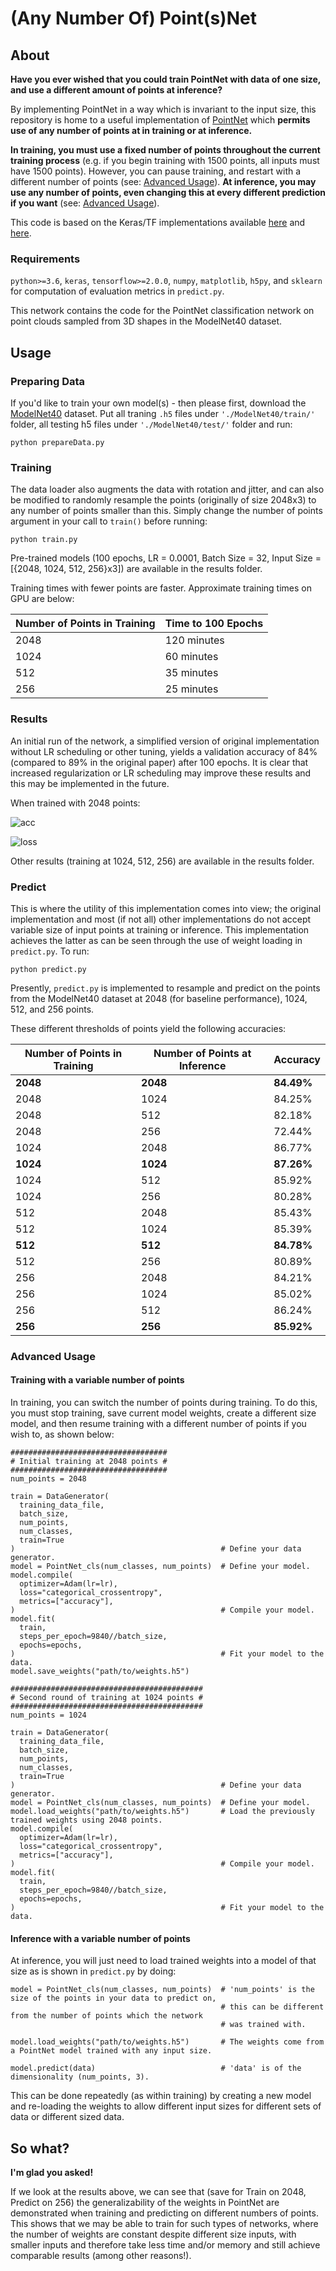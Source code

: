 # (Any Number Of) Point(s)Net

## About

**Have you ever wished that you could train PointNet with data of one size, and use a different amount of points at inference?**

By implementing PointNet in a way which is invariant to the input size, this repository is home to a useful implementation of [PointNet](https://github.com/charlesq34/pointnet) which **permits use of any number of points at in training or at inference.**

**In training, you must use a fixed number of points throughout the current training process** (e.g. if you begin training with 1500 points, all inputs must have 1500 points). However, you can pause training, and restart with a different number of points (see: [Advanced Usage](#advanced-usage)). **At inference, you may use any number of points, even changing this at every different prediction if you want** (see: [Advanced Usage](#advanced-usage)).

This code is based on the Keras/TF implementations available [here](https://github.com/TianzhongSong/PointNet-Keras) and [here](https://github.com/garyli1019/pointnet-keras).

### Requirements

`python>=3.6`, `keras`, `tensorflow>=2.0.0`, `numpy`, `matplotlib`, `h5py`, and `sklearn` for computation of evaluation metrics in `predict.py`.

This network contains the code for the PointNet classification network on point clouds sampled from 3D shapes in the ModelNet40 dataset.

## Usage

### Preparing Data

If you'd like to train your own model(s) - then please first, download the [ModelNet40](https://shapenet.cs.stanford.edu/media/modelnet40_ply_hdf5_2048.zip) dataset. Put all traning `.h5` files under `'./ModelNet40/train/'` folder, all testing h5 files under `'./ModelNet40/test/'` folder and run:

    python prepareData.py

### Training

The data loader also augments the data with rotation and jitter, and can also be modified to randomly resample the points (originally of size 2048x3) to any number of points smaller than this. Simply change the number of points argument in your call to `train()` before running:

    python train.py

Pre-trained models (100 epochs, LR = 0.0001, Batch Size = 32, Input Size = [{2048, 1024, 512, 256}x3]) are available in the results folder.

Training times with fewer points are faster. Approximate training times on GPU are below:

| Number of Points in Training | Time to 100 Epochs |
|------------------------------|--------------------|
| 2048                         | 120 minutes        |
| 1024                         | 60 minutes         |
| 512                          | 35 minutes         |
| 256                          | 25 minutes         |

### Results

An initial run of the network, a simplified version of original implementation without LR scheduling or other tuning, yields a validation accuracy of 84% (compared to 89% in the original paper) after 100 epochs. It is clear that increased regularization or LR scheduling may improve these results and this may be implemented in the future.

When trained with 2048 points:

![acc](./results/model_accuracy-2048.png)

![loss](./results/model_loss-2048.png)

Other results (training at 1024, 512, 256) are available in the results folder.

### Predict

This is where the utility of this implementation comes into view; the original implementation and most (if not all) other implementations do not accept variable size of input points at training or inference. This implementation achieves the latter as can be seen through the use of weight loading in `predict.py`. To run:

    python predict.py

Presently, `predict.py` is implemented to resample and predict on the points from the ModelNet40 dataset at 2048 (for baseline performance), 1024, 512, and 256 points.

These different thresholds of points yield the following accuracies:

| Number of Points in Training | Number of Points at Inference  | Accuracy   |
|------------------------------|--------------------------------|------------|
| **2048**                     | **2048**                       | **84.49%** |
| 2048                         | 1024                           | 84.25%     |
| 2048                         | 512                            | 82.18%     |
| 2048                         | 256                            | 72.44%     |
| 1024                         | 2048                           | 86.77%     |
| **1024**                     | **1024**                       | **87.26%** |
| 1024                         | 512                            | 85.92%     |
| 1024                         | 256                            | 80.28%     |
| 512                          | 2048                           | 85.43%     |
| 512                          | 1024                           | 85.39%     |
| **512**                      | **512**                        | **84.78%** |
| 512                          | 256                            | 80.89%     |
| 256                          | 2048                           | 84.21%     |
| 256                          | 1024                           | 85.02%     |
| 256                          | 512                            | 86.24%     |
| **256**                      | **256**                        | **85.92%** |

### Advanced Usage

#### Training with a variable number of points

In training, you can switch the number of points during training. To do this, you must stop training, save current model weights, create a different size model, and then resume training with a different number of points if you wish to, as shown below:

    ###################################
    # Initial training at 2048 points #
    ###################################
    num_points = 2048

    train = DataGenerator(
      training_data_file,
      batch_size,
      num_points,
      num_classes,
      train=True
    )                                              # Define your data generator.
    model = PointNet_cls(num_classes, num_points)  # Define your model.
    model.compile(
      optimizer=Adam(lr=lr),
      loss="categorical_crossentropy",
      metrics=["accuracy"],
    )                                              # Compile your model.
    model.fit(
      train,
      steps_per_epoch=9840//batch_size,
      epochs=epochs,
    )                                              # Fit your model to the data.
    model.save_weights("path/to/weights.h5")

    ###########################################
    # Second round of training at 1024 points #
    ###########################################
    num_points = 1024

    train = DataGenerator(
      training_data_file,
      batch_size,
      num_points,
      num_classes,
      train=True
    )                                              # Define your data generator.
    model = PointNet_cls(num_classes, num_points)  # Define your model.
    model.load_weights("path/to/weights.h5")       # Load the previously trained weights using 2048 points.
    model.compile(
      optimizer=Adam(lr=lr),
      loss="categorical_crossentropy",
      metrics=["accuracy"],
    )                                              # Compile your model.
    model.fit(
      train,
      steps_per_epoch=9840//batch_size,
      epochs=epochs,
    )                                              # Fit your model to the data.

#### Inference with a variable number of points

At inference, you will just need to load trained weights into a model of that size as is shown in `predict.py` by doing:

    model = PointNet_cls(num_classes, num_points)  # 'num_points' is the size of the points in your data to predict on,
                                                   # this can be different from the number of points which the network
                                                   # was trained with.

    model.load_weights("path/to/weights.h5")       # The weights come from a PointNet model trained with any input size.

    model.predict(data)                            # 'data' is of the dimensionality (num_points, 3).

This can be done repeatedly (as within training) by creating a new model and re-loading the weights to allow different input sizes for different sets of data or different sized data.

## So what?

**I'm glad you asked!**

If we look at the results above, we can see that (save for Train on 2048, Predict on 256) the generalizability of the weights in PointNet are demonstrated when training and predicting on different numbers of points. This shows that we may be able to train for such types of networks, where the number of weights are constant despite different size inputs, with smaller inputs and therefore take less time and/or memory and still achieve comparable results (among other reasons!).
